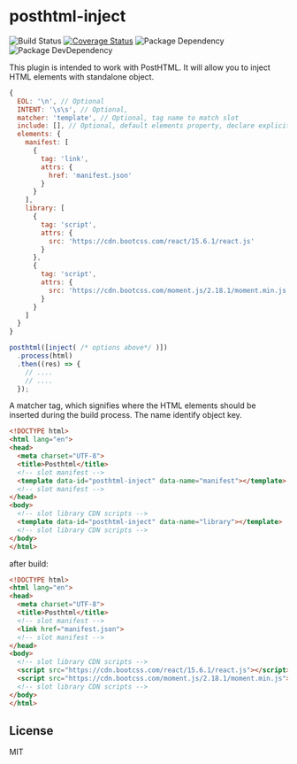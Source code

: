 # posthtml-inject
![Build Status](https://img.shields.io/travis/bornkiller/posthtml-inject/master.svg?style=flat)
[![Coverage Status](https://coveralls.io/repos/github/bornkiller/posthtml-inject/badge.svg?branch=master)](https://coveralls.io/github/bornkiller/posthtml-inject?branch=master)
![Package Dependency](https://david-dm.org/bornkiller/posthtml-inject.svg?style=flat)
![Package DevDependency](https://david-dm.org/bornkiller/posthtml-inject/dev-status.svg?style=flat)

This plugin is intended to work with PostHTML. It will allow you to inject HTML elements with standalone object.

```javascript
{
  EOL: '\n', // Optional
  INTENT: '\s\s', // Optional,
  matcher: 'template', // Optional, tag name to match slot
  include: [], // Optional, default elements property, declare explicit slot to insert
  elements: {
    manifest: [
      {
        tag: 'link',
        attrs: {
          href: 'manifest.json'
        }
      }
    ],
    library: [
      {
        tag: 'script',
        attrs: {
          src: 'https://cdn.bootcss.com/react/15.6.1/react.js'
        }
      },
      {
        tag: 'script',
        attrs: {
          src: 'https://cdn.bootcss.com/moment.js/2.18.1/moment.min.js'
        }
      }
    ]
  }
}
```

```javascript
posthtml([inject( /* options above*/ )])
  .process(html)
  .then((res) => {
    // ....
    // ....
  });
```

A matcher tag, which signifies where the HTML elements should be inserted during the build process. The name identify object key.

```html
<!DOCTYPE html>
<html lang="en">
<head>
  <meta charset="UTF-8">
  <title>Posthtml</title>
  <!-- slot manifest -->
  <template data-id="posthtml-inject" data-name="manifest"></template>
  <!-- slot manifest -->
</head>
<body>
  <!-- slot library CDN scripts -->
  <template data-id="posthtml-inject" data-name="library"></template>
  <!-- slot library CDN scripts -->
</body>
</html>

```

after build:

```html
<!DOCTYPE html>
<html lang="en">
<head>
  <meta charset="UTF-8">
  <title>Posthtml</title>
  <!-- slot manifest -->
  <link href="manifest.json">
  <!-- slot manifest -->
</head>
<body>
  <!-- slot library CDN scripts -->
  <script src="https://cdn.bootcss.com/react/15.6.1/react.js"></script>
  <script src="https://cdn.bootcss.com/moment.js/2.18.1/moment.min.js"></script>
  <!-- slot library CDN scripts -->
</body>
</html>
```

## License
MIT
